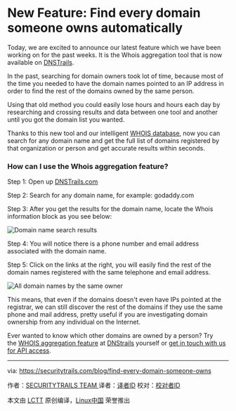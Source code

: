 New Feature: Find every domain someone owns automatically
============================================================


Today, we are excited to announce our latest feature which we have been working on for the past weeks. It is the Whois aggregation tool that is now available on [DNSTrails][1].

In the past, searching for domain owners took lot of time, because most of the time you needed to have the domain names pointed to an IP address in order to find the rest of the domains owned by the same person.

Using that old method you could easily lose hours and hours each day by researching and crossing results and data between one tool and another until you got the domain list you wanted.

Thanks to this new tool and our intelligent [WHOIS database][2], now you can search for any domain name and get the full list of domains registered by that organization or person and get accurate results within seconds.

### How can I use the Whois aggregation feature?

Step 1: Open up [DNSTrails.com][3]

Step 2: Search for any domain name, for example: godaddy.com

Step 3: After you get the results for the domain name, locate the Whois information block as you see below:

![Domain name search results](https://securitytrails.com/images/a/a/1/3/f/aa13fa3616b8dc313f925bdbf1da43a54856d463-image1.png)

Step 4: You will notice there is a phone number and email address associated with the domain name.

Step 5: Click on the links at the right, you will easily find the rest of the domain names registered with the same telephone and email address.

![All domain names by the same owner](https://securitytrails.com/images/1/3/4/0/3/134037822d23db4907d421046b11f3cbb872f94f-image2.png)

This means, that even if the domains doesn't even have IPs pointed at the registrar, we can still discover the rest of the domains if they use the same phone and mail address, pretty useful if you are investigating domain ownership from any individual on the Internet.

Ever wanted to know which other domains are owned by a person? Try the [WHOIS aggregation feature][4] at [DNStrails][5] yourself or [get in touch with us for API access][6].

--------------------------------------------------------------------------------

via: https://securitytrails.com/blog/find-every-domain-someone-owns

作者：[SECURITYTRAILS TEAM ][a]
译者：[译者ID](https://github.com/译者ID)
校对：[校对者ID](https://github.com/校对者ID)

本文由 [LCTT](https://github.com/LCTT/TranslateProject) 原创编译，[Linux中国](https://linux.cn/) 荣誉推出

[a]:https://securitytrails.com/blog/find-every-domain-someone-owns
[1]:https://dnstrails.com/
[2]:https://securitytrails.com/forensics
[3]:https://dnstrails.com/
[4]:http://dnstrails.com/#/domain/domain/ueland.com
[5]:https://dnstrails.com/
[6]:https://securitytrails.com/contact
